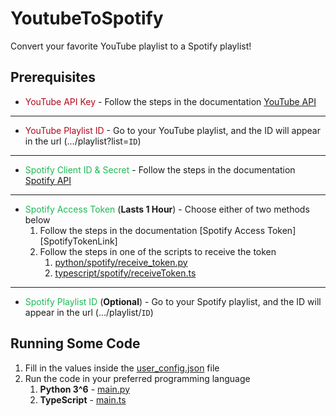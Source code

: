 # YoutubeToSpotify

Convert your favorite YouTube playlist to a Spotify playlist!

## Prerequisites

* <span style="color:#b2071d">YouTube API Key</span> - Follow the steps in the
  documentation [YouTube API][YouTubeAPILink]

---

* <span style="color:#b2071d">YouTube Playlist ID</span> - Go to your YouTube playlist, and the ID will appear in the
  url (.../playlist?list=`ID`)

---

* <span style="color:#1db954">Spotify Client ID & Secret</span> - Follow the steps in the
  documentation [Spotify API][SpotifyAPILink]

---

* <span style="color:#1db954">Spotify Access Token</span> (**Lasts 1 Hour**) - Choose either of two methods below
    1. Follow the steps in the documentation [Spotify Access Token][SpotifyTokenLink]
    2. Follow the steps in one of the scripts to receive the token
        1. [python/spotify/receive_token.py](python/spotify/receive_token.py)
        2. [typescript/spotify/receiveToken.ts](typescript/spotify/receiveToken.ts)

---

* <span style="color:#1db954">Spotify Playlist ID</span> (**Optional**) - Go to your Spotify playlist, and the ID will
  appear in the url (.../playlist/`ID`)

## Running Some Code

1. Fill in the values inside the [user_config.json](./user_config.json) file
2. Run the code in your preferred programming language
    1. **Python 3^6** - [main.py](python/main.py)
    2. **TypeScript** - [main.ts](typescript/main.ts)

[YouTubeAPILink]:https://developers.google.com/youtube/v3/getting-started

[SpotifyAPILink]:https://developer.spotify.com/documentation/web-api/concepts/apps

[SpotifyPytTokenLink]:https://developer.spotify.com/documentation/web-api/concepts/access-token 